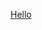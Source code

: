 <a href="javascript:function my_bookmarklet()
                {var epoch = getTime();alert(epoch);}
                my_bookmarklet();">Hello</a>
